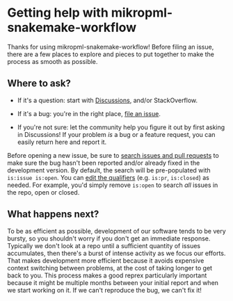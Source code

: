 # Getting help with mikropml-snakemake-workflow

Thanks for using mikropml-snakemake-workflow!
Before filing an issue, there are a few places to explore and pieces to put together to make the process as smooth as possible.

## Where to ask?

*   If it's a question: start with [Discussions](https://github.com/SchlossLab/mikropml-snakemake-workflow/discussions), and/or StackOverflow.

*   If it's a bug: you're in the right place, [file an issue](https://github.com/SchlossLab/mikropml-snakemake-workflow/issues/new).

*   If you're not sure: let the community help you figure it out by first asking
    in Discussions!
    If your problem _is_ a bug or a feature request, you can easily return here and report it.

Before opening a new issue, be sure to [search issues and pull requests](https://github.com/SchlossLab/mikropml-snakemake-workflow/issues) to make sure the bug hasn't been reported and/or already fixed in the development version.
By default, the search will be pre-populated with `is:issue is:open`.
You can [edit the qualifiers](https://help.github.com/articles/searching-issues-and-pull-requests/)  (e.g. `is:pr`, `is:closed`) as needed. 
For example, you'd simply remove `is:open` to search _all_ issues in the repo, open or closed.

## What happens next?

To be as efficient as possible, development of our software tends to be very bursty, so you shouldn't worry if you don't get an immediate response.
Typically we don't look at a repo until a sufficient quantity of issues accumulates, then there's a burst of intense activity as we focus our efforts.
That makes development more efficient because it avoids expensive context switching between problems, at the cost of taking longer to get back to you.
This process makes a good reprex particularly important because it might be multiple months between your initial report and when we start working on it.
If we can't reproduce the bug, we can't fix it!
